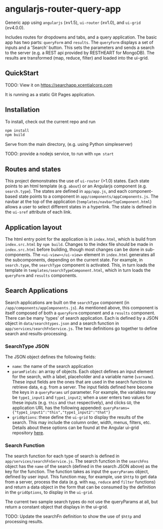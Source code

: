 # angularjs-router-query-app

Generic app using `angularjs` (&ge;v1.5), `ui-router` (&ge;v1.0), and `ui-grid` (&ge;v4.0.0).

Includes routes for dropdowns and tabs, and a query application. The basic app has two parts: `queryForm` and `results`. The `queryForm` displays a set of inputs and a 'Search' button. This sets the parameters and sends a search to the server (e.g. a REST api provided by RESTHEART for MongoDB). The results are transformed (map, reduce, filter) and loaded into the ui-grid.

## QuickStart

TODO: View it on https://searchapp.xcentialcorp.com

It is running as a static Git Pages application.

## Installation

To install, check out the current repo and run

```bash
npm install
npm build
```

Serve from the main directory, (e.g. using Python simpleserver)

TODO: provide a nodejs service, to run with `npm start`

## Routes and states

This project demonstrates the use of `ui-router` (>1.0) states. Each state points to an html template (e.g. `about`) or an Angularjs component (e.g. `search.type`). The states are defined in `app/app.js`, and each component-based state points to a component in `app/components/appComponents.js`. The navbar at the top of the application (`templates/navbarTopComponent.html`) allows a user to select different states in a hyperlink. The state is defined in the `ui-sref` attribute of each link.

## Application layout

The html entry point for the application is in `index.html`, which is build from `index.src.html` by `npm build`. Changes to the index file should be made in `index.src.html` before building, though most changes can be done in sub-components. The `<ui-view></ui-view>` element in `index.html` generates all the subcomponents, depending on the current state. For example, in `search.type`, the `searchType` component is activated. This, in turn loads the template in `templates/searchTypeComponent.html`, which in turn loads the `queryForm` and `results` components.

## Search Applications
Search applications are built on the `searchType` component (in `/app/components/appComponents.js`). As mentioned above, this component is itself composed of both a `queryForm` component and a `results` component. There can be many 'types' of search application. Each is defined by a JSON object in `data/searchtypes.json` and a search function in `app/services/searchFnService.js`. The two definitions go together to define search and results-processing.

### SearchType JSON

The JSON object defines the following fields:

* `name`: the name of the search application
* `paramFields`: an array of objects. Each object defines an input element for the search, with a label, placeholder and a variable name (`varname`). These input fields are the ones that are used in the search function to retrieve data, e.g. from a server. The input fields defined here become the keys in a `queryParams` url parameter. For example, the variables may be `type1_input1` and `type1_input2`; when a user enters two values for these inputs (e.g. `this` and `that` respectively), and clicks `GO`, the application URL has the following appended: `queryParams={"type1_input1":"this","type1_input2":"that"}`
* `gridOptions`: these define the `ui-grid` to display the results of the search. This may include the column order, width, menus, filters, etc. Details about these options can be found at the Angular ui-grid repository [here](http://ui-grid.info/).

### Search Function

The search function for each type of search is defined in `app/services/searchFnService.js`. The search function in the `searchFns` object has the `name` of the search (defined in the search JSON above) as the key for the function. The function takes as input the `queryParams` object, defined by user input. This function may, for example, use `$http` to get data from a server, process the data (e.g. with `map`, `reduce` and `filter` functions) and return a data object in the form that can be consumed by the definition in the `gridOptions`, to display in the `ui-grid`.

The current two sample search types do not use the queryParams at all, but return a constant object that displays in the ui-grid.

TODO: Update the searchFn definition to show the use of `$http` and processing results.
